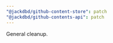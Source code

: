 ```yaml
---
"@jackdbd/github-content-store": patch
"@jackdbd/github-contents-api": patch
---
```


General cleanup.
